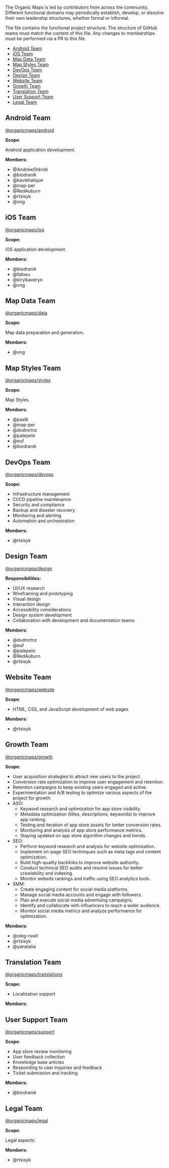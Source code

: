 The Organic Maps is led by contributors from across the community. Different functional domains may periodically establish, develop, or dissolve their own leadership structures, whether formal or informal.

The file contains the functional project structure. The structure of GitHub teams must match the content of this file. Any changes to memberships must be performed via a PR to this file.

- [Android Team](#android-team)
- [iOS Team](#ios-team)
- [Map Data Team](#map-data-team)
- [Map Styles Team](#map-styles-team)
- [DevOps Team](#devops-team)
- [Design Team](#design-team)
- [Website Team](#website-team)
- [Growth Team](#growth-team)
- [Translation Team](#translation-team)
- [User Support Team](#user-support-team)
- [Legal Team](#legal-team)

## Android Team

[@organicmaps/android](https://github.com/orgs/organicmaps/teams/android/members)

**Scope**:

Android application development.

**Members:**

- @AndrewShkrob
- @biodranik
- @kavikhalique
- @map-per
- @RedAuburn
- @rtsisyk
- @vng

## iOS Team

[@organicmaps/ios](https://github.com/orgs/organicmaps/teams/core/members)

**Scope:**

iOS application development.

**Members:** 

- @biodranik
- @fabwu
- @kirylkaveryn
- @vng

## Map Data Team

[@organicmaps/data](https://github.com/orgs/organicmaps/teams/data/members)

**Scope:**

Map data preparation and generation.

**Members:** 

- @vng

## Map Styles Team

[@organicmaps/styles](https://github.com/orgs/organicmaps/teams/styles/members)

**Scope:**

Map Styles.

**Members:** 

- @pastk
- @map-per 
- @dvdmrtnz
- @patepelo
- @euf
- @biodranik

## DevOps Team

[@organicmaps/devops](https://github.com/orgs/organicmaps/teams/devops/members)

**Scope:**

- Infrastructure management
- CI/CD pipeline maintenance
- Security and compliance
- Backup and disaster recovery
- Monitoring and alerting
- Automation and orchestration

**Members:** 

- @rtsisyk

## Design Team

[@organicmaps/design](https://github.com/orgs/organicmaps/teams/design/members)

**Responsibilities:**

- UI/UX research
- Wireframing and prototyping
- Visual design
- Interaction design
- Accessibility considerations
- Design system development
- Collaboration with development and documentation teams

**Members:**

- @dvdmrtnz
- @euf
- @patepelo
- @RedAuburn
- @rtsisyk


## Website Team

[@organicmaps/website](https://github.com/orgs/organicmaps/teams/website/members)

**Scope**:

- HTML, CSS, and JavaScript development of web pages

**Members:**

- @rtsisyk

## Growth Team

[@organicmaps/growth](https://github.com/orgs/organicmaps/teams/growth/members)

**Scope:**

- User acquisition strategies to attract new users to the project.
- Conversion rate optimization to improve user engagement and retention.
- Retention campaigns to keep existing users engaged and active.
- Experimentation and A/B testing to optimize various aspects of the project for growth.
- ASO:
  * Keyword research and optimization for app store visibility.
  * Metadata optimization (titles, descriptions, keywords) to improve app ranking.
  * Testing and iteration of app store assets for better conversion rates.
  * Monitoring and analysis of app store performance metrics.
  * Staying updated on app store algorithm changes and trends.
- SEO:
  * Perform keyword research and analysis for website optimization.
  * Implement on-page SEO techniques such as meta tags and content optimization.
  * Build high-quality backlinks to improve website authority.
  * Conduct technical SEO audits and resolve issues for better crawlability and indexing.
  * Monitor website rankings and traffic using SEO analytics tools.
- SMM:
  * Create engaging content for social media platforms.
  * Manage social media accounts and engage with followers.
  * Plan and execute social media advertising campaigns.
  * Identify and collaborate with influencers to reach a wider audience.
  * Monitor social media metrics and analyze performance for optimization.

**Members:**

- @oleg-rswll
- @rtsisyk
- @yanatalia

## Translation Team

[@organicmaps/translations](https://github.com/orgs/organicmaps/teams/translations)

**Scope:**

- Localization support

**Members:** 

## User Support Team

[@organicmaps/support](https://github.com/orgs/organicmaps/teams/support/members)

**Scope**:

- App store review monitoring
- User feedback collection
- Knowledge base articles
- Responding to user inquiries and feedback
- Ticket submission and tracking

**Members:**

- @biodranik

## Legal Team

[@organicmaps/legal](https://github.com/orgs/organicmaps/teams/legal/members)

**Scope**:

Legal aspects.

**Members:**

- @rtsisyk
